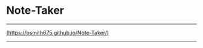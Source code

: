 # Note-Taker

**************************************
[(https://bsmith675.github.io/Note-Taker/)](http://localhost:3001/notes)
**************************************
